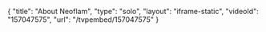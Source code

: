 {
    "title": "About Neoflam",
    "type": "solo",
    "layout": "iframe-static",
    "videoId": "157047575",
    "url": "\/tvpembed\/157047575"
}